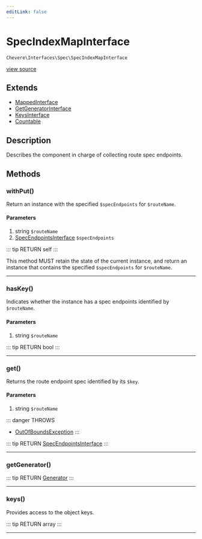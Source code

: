 ```yaml
---
editLink: false
---
```


# SpecIndexMapInterface

`Chevere\Interfaces\Spec\SpecIndexMapInterface`

[view source](https://github.com/chevere/chevere/blob/master/src/Chevere/Interfaces/Spec/SpecIndexMapInterface.php)

## Extends

- [MappedInterface](../DataStructure/MappedInterface.md)
- [GetGeneratorInterface](../DataStructure/GetGeneratorInterface.md)
- [KeysInterface](../DataStructure/KeysInterface.md)
- [Countable](https://www.php.net/manual/class.countable)

## Description

Describes the component in charge of collecting route spec endpoints.

## Methods

### withPut()

Return an instance with the specified `$specEndpoints` for `$routeName`.

#### Parameters

1. string `$routeName`
2. [SpecEndpointsInterface](./SpecEndpointsInterface.md) `$specEndpoints`

::: tip RETURN
self
:::

This method MUST retain the state of the current instance, and return
an instance that contains the specified `$specEndpoints` for `$routeName`.

---

### hasKey()

Indicates whether the instance has a spec endpoints identified by `$routeName`.

#### Parameters

1. string `$routeName`

::: tip RETURN
bool
:::

---

### get()

Returns the route endpoint spec identified by its `$key`.

#### Parameters

1. string `$routeName`

::: danger THROWS
- [OutOfBoundsException](../../Exceptions/Core/OutOfBoundsException.md) 
:::

::: tip RETURN
[SpecEndpointsInterface](./SpecEndpointsInterface.md)
:::

---

### getGenerator()

::: tip RETURN
[Generator](https://www.php.net/manual/class.generator)
:::

---

### keys()

Provides access to the object keys.

::: tip RETURN
array
:::

---
